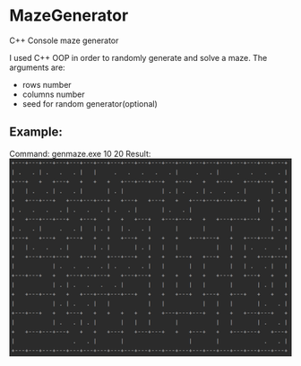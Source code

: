 # MazeGenerator
C++ Console maze generator

I used C++ OOP in order to randomly generate and solve a maze.
The arguments are:
  - rows number
  - columns number
  - seed for random generator(optional)

## Example:
Command: genmaze.exe 10 20
Result: ![image example](https://raw.githubusercontent.com/Minutzu321/MazeGenerator/main/5156046c550ccc93699138658bf29530.png)
